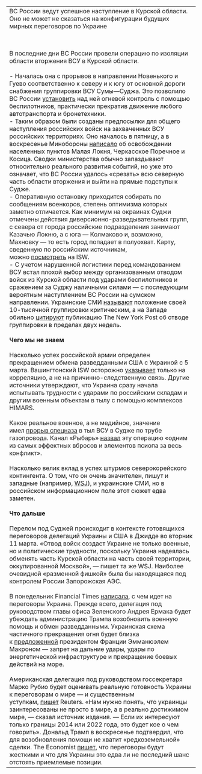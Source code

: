 |                                                                                                                                                                                                                                                                                                                                                                                                                                                                                                                                                                                                                                                                                                                                                                                                                                                                                                                                                                                                                                                                                                                                                                                                                                                                                                                                                                                                                                                                                                                                                                                                                                                                                                                                                                                                                                                                                                                                                                                                                                                                                                                                                                                                                                                                                                                                                                                                                                                                                                                                                                                                                                                                                                                                                                                                                                                                                                                                                                                                                                                                                                                                                                                                                                                                                                                                                                                                                                                                                                                                                                                                                                                                                                                                                                                                                                                                                                                                                                                                                                                                                                                                                                                                                                                                                                                                                                                                                                                                                                                                                                                                                                                                                                                                                                                                                                                                                                                                                                                                                                                                                                                                                                                                                                                                                                                                                                                                                                                                                                                                                                                                                                                                                                                                                         |
| ------------------------------------------------------------------------------------------------------------------------------------------------------------------------------------------------------------------------------------------------------------------------------------------------------------------------------------------------------------------------------------------------------------------------------------------------------------------------------------------------------------------------------------------------------------------------------------------------------------------------------------------------------------------------------------------------------------------------------------------------------------------------------------------------------------------------------------------------------------------------------------------------------------------------------------------------------------------------------------------------------------------------------------------------------------------------------------------------------------------------------------------------------------------------------------------------------------------------------------------------------------------------------------------------------------------------------------------------------------------------------------------------------------------------------------------------------------------------------------------------------------------------------------------------------------------------------------------------------------------------------------------------------------------------------------------------------------------------------------------------------------------------------------------------------------------------------------------------------------------------------------------------------------------------------------------------------------------------------------------------------------------------------------------------------------------------------------------------------------------------------------------------------------------------------------------------------------------------------------------------------------------------------------------------------------------------------------------------------------------------------------------------------------------------------------------------------------------------------------------------------------------------------------------------------------------------------------------------------------------------------------------------------------------------------------------------------------------------------------------------------------------------------------------------------------------------------------------------------------------------------------------------------------------------------------------------------------------------------------------------------------------------------------------------------------------------------------------------------------------------------------------------------------------------------------------------------------------------------------------------------------------------------------------------------------------------------------------------------------------------------------------------------------------------------------------------------------------------------------------------------------------------------------------------------------------------------------------------------------------------------------------------------------------------------------------------------------------------------------------------------------------------------------------------------------------------------------------------------------------------------------------------------------------------------------------------------------------------------------------------------------------------------------------------------------------------------------------------------------------------------------------------------------------------------------------------------------------------------------------------------------------------------------------------------------------------------------------------------------------------------------------------------------------------------------------------------------------------------------------------------------------------------------------------------------------------------------------------------------------------------------------------------------------------------------------------------------------------------------------------------------------------------------------------------------------------------------------------------------------------------------------------------------------------------------------------------------------------------------------------------------------------------------------------------------------------------------------------------------------------------------------------------------------------------------------------------------------------------------------------------------------------------------------------------------------------------------------------------------------------------------------------------------------------------------------------------------------------------------------------------------------------------------------------------------------------------------------------------------------------------------------------------------------------------------------------------------------------------------------------------- |
| ВС России ведут успешное наступление в Курской области. Оно не может не сказаться на конфигурации будущих мирных переговоров по Украине                                                                                                                                                                                                                                                                                                                                                                                                                                                                                                                                                                                                                                                                                                                                                                                                                                                                                                                                                                                                                                                                                                                                                                                                                                                                                                                                                                                                                                                                                                                                                                                                                                                                                                                                                                                                                                                                                                                                                                                                                                                                                                                                                                                                                                                                                                                                                                                                                                                                                                                                                                                                                                                                                                                                                                                                                                                                                                                                                                                                                                                                                                                                                                                                                                                                                                                                                                                                                                                                                                                                                                                                                                                                                                                                                                                                                                                                                                                                                                                                                                                                                                                                                                                                                                                                                                                                                                                                                                                                                                                                                                                                                                                                                                                                                                                                                                                                                                                                                                                                                                                                                                                                                                                                                                                                                                                                                                                                                                                                                                                                                                                                                 |
|                                                                                                                                                                                                                                                                                                                                                                                                                                                                                                                                                                                                                                                                                                                                                                                                                                                                                                                                                                                                                                                                                                                                                                                                                                                                                                                                                                                                                                                                                                                                                                                                                                                                                                                                                                                                                                                                                                                                                                                                                                                                                                                                                                                                                                                                                                                                                                                                                                                                                                                                                                                                                                                                                                                                                                                                                                                                                                                                                                                                                                                                                                                                                                                                                                                                                                                                                                                                                                                                                                                                                                                                                                                                                                                                                                                                                                                                                                                                                                                                                                                                                                                                                                                                                                                                                                                                                                                                                                                                                                                                                                                                                                                                                                                                                                                                                                                                                                                                                                                                                                                                                                                                                                                                                                                                                                                                                                                                                                                                                                                                                                                                                                                                                                                                                         |
| <br>  <br>В последние дни ВС России провели операцию по изоляции области вторжения ВСУ в Курской области.<br><br>- Началась она с прорывов в направлении Новенького и Гуево соответственно к северу и к югу от основной дороги снабжения группировки ВСУ Сумы—Суджа. Это позволило ВС России [установить](https://thebell.us15.list-manage.com/track/click?u=b530a21bdb66886faa9d1b7fd&id=7e962e93ae&e=9267175b99) над ней огневой контроль с помощью беспилотников, практически прекратив движение любого автотранспорта и бронетехники.<br>- Таким образом были созданы предпосылки для общего наступления российских войск на захваченных ВСУ российских территориях. Оно началось в пятницу, а в воскресенье Минобороны [написало](https://thebell.us15.list-manage.com/track/click?u=b530a21bdb66886faa9d1b7fd&id=ee3c1da627&e=9267175b99) об освобождении населенных пунктов Малая Локня, Черкасское Поречное и Косица. Сводки министерства обычно запаздывают относительно реального развития событий, но уже это означает, что ВС России удалось «срезать» всю северную часть области вторжения и выйти на прямые подступы к Судже.<br>- Оперативную остановку приходится собирать по сообщениям военкоров, степень оптимизма которых заметно отличается. Как минимум на окраинах Суджи отмечены действия диверсионно-разведывательных групп, с севера от города российские подразделения занимают Казачью Локню, а с юга — Колмаково и, возможно, Махновку — то есть город попадает в полуохват. Карту, сведенную по российским источникам, можно [посмотреть](https://thebell.us15.list-manage.com/track/click?u=b530a21bdb66886faa9d1b7fd&id=8c77b65160&e=9267175b99) на ISW. <br>- С учетом нарушенной логистики перед командованием ВСУ встал плохой выбор между организованным отводом войск из Курской области под ударами беспилотников и сражением за Суджу наличными силами — с последующим вероятным наступлением ВС России на сумском направлении. Украинские СМИ [называют](https://thebell.us15.list-manage.com/track/click?u=b530a21bdb66886faa9d1b7fd&id=ff569081df&e=9267175b99) положение своей 10-тысячной группировки критическим, а на Западе обильно [цитируют](https://thebell.us15.list-manage.com/track/click?u=b530a21bdb66886faa9d1b7fd&id=2072bd2e4d&e=9267175b99) публикацию The New York Post об отводе группировки в пределах двух недель.<br><br>**Чего мы не знаем**<br><br>Насколько успех российской армии определен прекращением обмена разведданными США с Украиной с 5 марта. Вашингтонский ISW осторожно [указывает](https://thebell.us15.list-manage.com/track/click?u=b530a21bdb66886faa9d1b7fd&id=5d804a3289&e=9267175b99) только на корреляцию, а не на причинно-следственную связь. Другие источники утверждают, что Украина сразу начала испытывать трудности с ударами по российским складам и другим военным объектам в тылу с помощью комплексов HIMARS.<br><br>Какое реальное военное, а не медийное, значение имел [прорыв спецназа](https://thebell.us15.list-manage.com/track/click?u=b530a21bdb66886faa9d1b7fd&id=5db343ee3d&e=9267175b99) в тыл ВСУ в Судже по трубе газопровода. Канал «Рыбарь» [назвал](https://thebell.us15.list-manage.com/track/click?u=b530a21bdb66886faa9d1b7fd&id=84bffc2567&e=9267175b99) эту операцию «одним из самых эффектных вбросов и элементов псиопа за весь конфликт».<br><br>Насколько велик вклад в успех штурмов северокорейского контингента. О том, что он очень значителен, пишут и западные (например, [WSJ](https://thebell.us15.list-manage.com/track/click?u=b530a21bdb66886faa9d1b7fd&id=03b6a44635&e=9267175b99)), и украинские СМИ, но в российском информационном поле этот сюжет едва заметен.<br><br>**Что дальше**<br><br>Перелом под Суджей происходит в контексте готовящихся переговоров делегаций Украины и США в Джидде во вторник 11 марта. «Отвод войск создаст Украине не только военные, но и политические трудности, поскольку Украина надеялась обменять часть Курской области на часть своей территории, оккупированной Москвой», — пишет та же WSJ. Наиболее очевидной «разменной фишкой» была бы находящаяся под контролем России Запорожская АЭС.<br><br>В понедельник Financial Times [написала](https://thebell.us15.list-manage.com/track/click?u=b530a21bdb66886faa9d1b7fd&id=4e49efe571&e=9267175b99), с чем идет на переговоры Украина. Прежде всего, делегация под руководством главы офиса Зеленского Андрея Ермака будет убеждать администрацию Трампа возобновить военную помощь и обмен разведданными. Украинская схема частичного прекращения огня будет близка к [предложенной](https://thebell.us15.list-manage.com/track/click?u=b530a21bdb66886faa9d1b7fd&id=bb04699c17&e=9267175b99) президентом Франции Эмманюэлем Макроном — запрет на дальние удары, удары по энергетической инфраструктуре и прекращение боевых действий на море. <br><br>Американская делегация под руководством госсекретаря Марко Рубио будет оценивать реальную готовность Украины к переговорам о мире — и существенным уступкам, [пишет](https://thebell.us15.list-manage.com/track/click?u=b530a21bdb66886faa9d1b7fd&id=ccaf50f783&e=9267175b99) Reuters. «Нам нужно понять, что украинцы заинтересованы не просто в мире, а в реально достижимом мире, — сказал источник издания. — Если их интересуют только границы 2014 или 2022 года, это будет кое о чем говорить». Дональд Трамп в воскресенье подтвердил, что для возобновления помощи не хватит «редкоземельной» сделки. The Economist [пишет](https://thebell.us15.list-manage.com/track/click?u=b530a21bdb66886faa9d1b7fd&id=9ef7673a9a&e=9267175b99), что переговоры будут жесткими и что для Украины это едва ли не последний шанс отстоять приемлемые позиции. |

